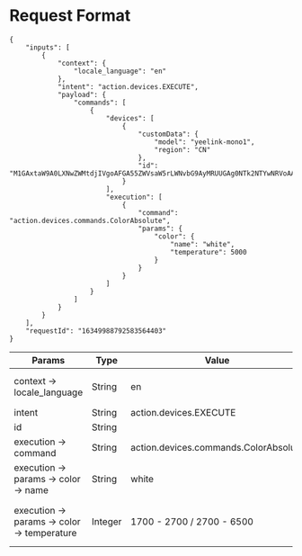 # Request Format

```
{
    "inputs": [
        {
            "context": {
                "locale_language": "en"
            }, 
            "intent": "action.devices.EXECUTE", 
            "payload": {
                "commands": [
                    {
                        "devices": [
                            {
                                "customData": { 
                                    "model": "yeelink-mono1", 
                                    "region": "CN"
                                }, 
                                "id": "M1GAxtaW9A0LXNwZWMtdjIVgoAFGA55ZWVsaW5rLWNvbG9AyMRUUGAg0NTk2NTYwNRVoAA"
                            }
                        ], 
                        "execution": [
                            {
                                "command": "action.devices.commands.ColorAbsolute", 
                                "params": {
                                    "color": {
                                        "name": "white", 
										"temperature": 5000
                                    }
                                }
                            }
                        ]
                    }
                ]
            }
        }
    ], 
    "requestId": "16349988792583564403"
}
```

| Params                                   | Type    | Value                                 | Remarks                            |
| ---------------------------------------- | ------- | ------------------------------------- | ---------------------------------- |
| context → locale_language                | String  | en                                    | Optional. Language code.           |
| intent                                   | String  | action.devices.EXECUTE                | Required.                          |
| id                                       | String  |                                       | Device ID                          |
| execution → command                      | String  | action.devices.commands.ColorAbsolute | Required.                          |
| execution → params → color → name        | String  | white                                 | Optional. Color name.              |
| execution → params → color → temperature | Integer | 1700 - 2700 / 2700 - 6500             | Required. Color temperature value. |